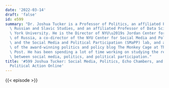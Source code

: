 ```yaml
---
date: '2022-03-14'
draft: 'false'
id: e599
summary: "Dr. Joshua Tucker is a Professor of Politics, an affiliated Professor of\
  \ Russian and Slavic Studies, and an affiliated Professor of Data Science at New\
  \ York University. He is the Director of NYU\u2019s Jordan Center for Advanced Study\
  \ of Russia, a co-director of the NYU Center for Social Media and Politics (CSMaP)\
  \ and the Social Media and Political Participation (SMaPP) lab, and a co-editor\
  \ of the award-winning politics and policy blog The Monkey Cage at The Washington\
  \ Post. He has been spending a lot of time working on studying the relationship\
  \ between social media, politics, and political participation."
title: '#599 Joshua Tucker: Social Media, Politics, Echo Chambers, and Organizing
  Political Action Online'
---
```

{{< episode >}}
